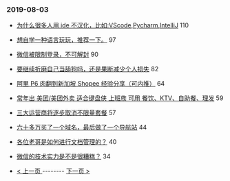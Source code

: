 ### 2019-08-03 
- [为什么很多人用 ide 不汉化，比如:VScode,Pycharm,IntelliJ](https://www.v2ex.com/t/588748) 110
- [想自学一种语言玩玩，推荐一下。](https://www.v2ex.com/t/588706) 97
- [微信被限制登录，不可解封](https://www.v2ex.com/t/588680) 90
- [要继续折磨自己当舔狗吗，还是果断减少个人损失](https://www.v2ex.com/t/588675) 82
- [阿里 P6 肉翻到新加坡 Shopee 经验分享（可内推）](https://www.v2ex.com/t/588732) 64
- [常年出 美团/美团外卖 适合键盘侠 上班族 可用 餐饮、KTV、自助餐、理发](https://www.v2ex.com/t/588702) 59
- [三大运营商将逐步取消不限量套餐](https://www.v2ex.com/t/588651) 57
- [六十多万买了一个域名，最后做了一个导航站](https://www.v2ex.com/t/588786) 44
- [各位老哥是如何进行文档管理的？](https://www.v2ex.com/t/588728) 40
- [微信的技术实力是不是很糟糕？](https://www.v2ex.com/t/588741) 34 

- [ < 上一页 ](https://github.com/able8/v2ex-hot-record/blob/master/2019-08-02.md) -------- [ 下一页 > ](https://github.com/able8/v2ex-hot-record/blob/master/2019-08-04.md)